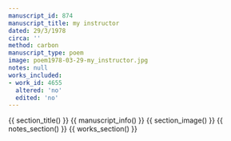 ```yaml
---
manuscript_id: 874
manuscript_title: my instructor
dated: 29/3/1978
circa: ''
method: carbon
manuscript_type: poem
image: poem1978-03-29-my_instructor.jpg
notes: null
works_included:
- work_id: 4655
  altered: 'no'
  edited: 'no'
---
```


{{ section_title() }}
{{ manuscript_info() }}
{{ section_image() }}
{{ notes_section() }}
{{ works_section() }}
